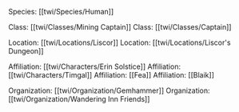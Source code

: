 Species: [[twi/Species/Human]]

Class: [[twi/Classes/Mining Captain]]
Class: [[twi/Classes/Captain]]

Location: [[twi/Locations/Liscor]]
Location: [[twi/Locations/Liscor's Dungeon]]


Affiliation: [[twi/Characters/Erin Solstice]]
Affiliation: [[twi/Characters/Timgal]]
Affiliation: [[Fea]]
Affiliation: [[Blaik]]

Organization: [[twi/Organization/Gemhammer]]
Organization: [[twi/Organization/Wandering Inn Friends]]

